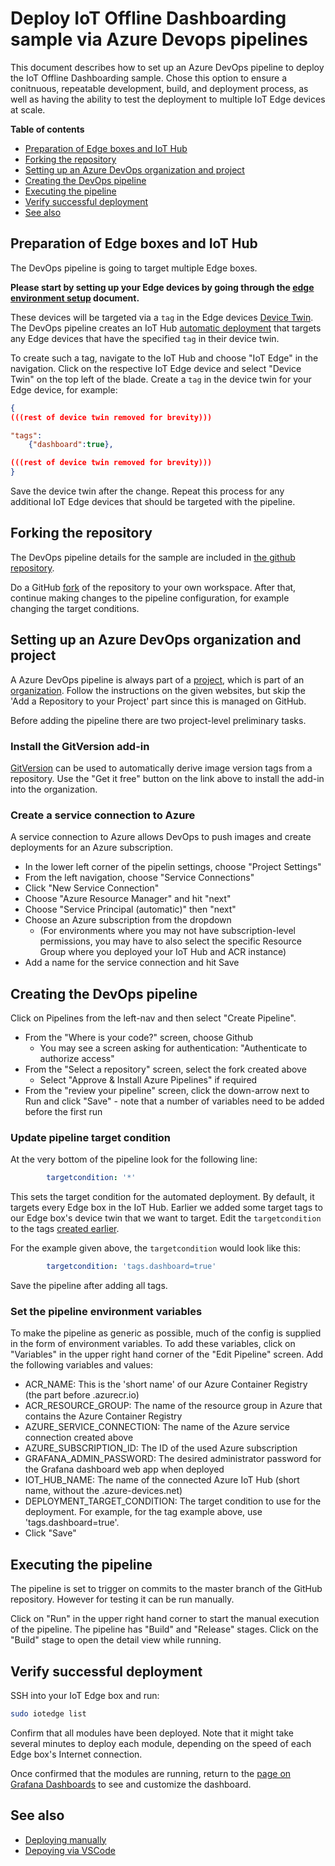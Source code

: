 # Deploy IoT Offline Dashboarding sample via Azure Devops pipelines

This document describes how to set up an Azure DevOps pipeline to deploy the IoT Offline Dashboarding sample. Chose this option to ensure a conitnuous, repeatable development, build, and deployment process, as well as having the ability to test the deployment to multiple IoT Edge devices at scale.

**Table of contents**
* [Preparation of Edge boxes and IoT Hub](#preparation-of-edge-boxes-and-iot-hub)
* [Forking the repository](#forking-the-repository)
* [Setting up an Azure DevOps organization and project](#setting-up-an-azure-devops-organization-and-project)
* [Creating the DevOps pipeline](#creating-the-devops-pipeline)
* [Executing the pipeline](#executing-the-pipeline)
* [Verify successful deployment](#verify-successful-deployment)
* [See also](#see-also)

## Preparation of Edge boxes and IoT Hub

The DevOps pipeline is going to target multiple Edge boxes.

**Please start by setting up your Edge devices by going through the [edge environment setup](setup-edge-environment.md) document.**

These devices will be targeted via a `tag` in the Edge devices [Device Twin](https://docs.microsoft.com/en-us/azure/iot-hub/iot-hub-devguide-device-twins#device-twins). The DevOps pipeline creates an IoT Hub [automatic deployment](https://docs.microsoft.com/en-us/azure/iot-hub/iot-hub-automatic-device-management) that targets any Edge devices that have the specified `tag` in their device twin.

To create such a tag, navigate to the IoT Hub and choose "IoT Edge" in the navigation. Click on the respective IoT Edge device and select "Device Twin" on the top left of the blade. Create a `tag` in the device twin for your Edge device, for example:

```json
{
(((rest of device twin removed for brevity)))

"tags":
    {"dashboard":true},

(((rest of device twin removed for brevity)))
}
```

Save the device twin after the change. Repeat this process for any additional IoT Edge devices that should be targeted with the pipeline.

## Forking the repository

The DevOps pipeline details for the sample are included in [the github repository](https://github.com/AzureIoTGBB/iot-edge-offline-dashboarding).

 Do a GitHub [fork](https://help.github.com/en/github/getting-started-with-github/fork-a-repo) of the repository to your own workspace. After that, continue making changes to the pipeline configuration, for example changing the target conditions.

## Setting up an Azure DevOps organization and project

A Azure DevOps pipeline is always part of a [project](https://docs.microsoft.com/en-us/azure/devops/organizations/projects/create-project?view=azure-devops&tabs=preview-page), which is part of an [organization](https://docs.microsoft.com/en-us/azure/devops/organizations/accounts/create-organization?view=azure-devops). Follow the instructions on the given websites, but skip the 'Add a Repository to your Project' part since this is managed on GitHub.

Before adding the pipeline there are two project-level preliminary tasks.

### Install the GitVersion add-in

[GitVersion](https://marketplace.visualstudio.com/items?itemName=gittools.usegitversion) can be used to automatically derive image version tags from a repository. Use the "Get it free" button on the link above to install the add-in into the organization.

### Create a service connection to Azure

A service connection to Azure allows DevOps to push images and create deployments for an Azure subscription.

* In the lower left corner of the pipelin settings, choose "Project Settings"
* From the left navigation, choose "Service Connections"
* Click "New Service Connection"
* Choose "Azure Resource Manager" and hit "next"
* Choose "Service Principal (automatic)" then "next"
* Choose an Azure subscription from the dropdown
  * (For environments where you may not have subscription-level permissions, you may have to also select the specific Resource Group where you deployed your IoT Hub and ACR instance)
* Add a name for the service connection and hit Save

## Creating the DevOps pipeline

Click on Pipelines from the left-nav and then select "Create Pipeline".

* From the "Where is your code?" screen, choose Github
  * You may see a screen asking for authentication: "Authenticate to authorize access"
* From the "Select a repository" screen, select the fork created above
  * Select "Approve & Install Azure Pipelines" if required
* From the "review your pipeline" screen, click the down-arrow next to Run and click "Save" - note that a number of variables need to be added before the first run

### Update pipeline target condition

At the very bottom of the pipeline look for the following line:

```yaml
        targetcondition: '*'
```

This sets the target condition for the automated deployment. By default, it targets every Edge box in the IoT Hub.
Earlier we added some target tags to our Edge box's device twin that we want to target. 
Edit the `targetcondition` to the tags [created earlier](#preparation-of-edge-boxes-and-iot-hub).

For the example given above, the `targetcondition` would look like this:

```yaml
        targetcondition: 'tags.dashboard=true'
```

Save the pipeline after adding all tags.

### Set the pipeline environment variables

To make the pipeline as generic as possible, much of the config is supplied in the form of environment variables. To add these variables, click on "Variables" in the upper right hand corner of the "Edit Pipeline" screen. Add the following variables and values:

* ACR_NAME: This is the 'short name' of our Azure Container Registry (the part before .azurecr.io)
* ACR_RESOURCE_GROUP: The name of the resource group in Azure that contains the Azure Container Registry
* AZURE_SERVICE_CONNECTION: The name of the Azure service connection created above
* AZURE_SUBSCRIPTION_ID: The ID of the used Azure subscription
* GRAFANA_ADMIN_PASSWORD: The desired administrator password for the Grafana dashboard web app when deployed
* IOT_HUB_NAME: The name of the connected Azure IoT Hub (short name, without the .azure-devices.net)
* DEPLOYMENT_TARGET_CONDITION: The target condition to use for the deployment. For example, for the tag example above, use 'tags.dashboard=true'.
* Click "Save"

## Executing the pipeline

The pipeline is set to trigger on commits to the master branch of the GitHub repository. However for testing it can be run manually.

Click on "Run" in the upper right hand corner to start the manual execution of the pipeline. The pipeline has "Build" and "Release" stages. Click on the "Build" stage to open the detail view while running.

## Verify successful deployment

SSH into your IoT Edge box and run:

```bash
sudo iotedge list
```

Confirm that all modules have been deployed. Note that it might take several minutes to deploy each module, depending on the speed of each Edge box's Internet connection.

Once confirmed that the modules are running, return to the [page on Grafana Dashboards](/documentation/dashboarding-sample.md#view-the-grafana-dashboard) to see and customize the dashboard.

## See also

* [Deploying manually](deployment-manual.md)
* [Depoying via VSCode](deployment-vscode.md)
